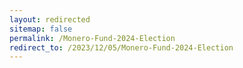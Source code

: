 ```yaml
---
layout: redirected
sitemap: false
permalink: /Monero-Fund-2024-Election
redirect_to: /2023/12/05/Monero-Fund-2024-Election
---
```

